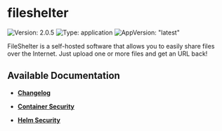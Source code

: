 # fileshelter

![Version: 2.0.5](https://img.shields.io/badge/Version-2.0.5-informational?style=flat-square) ![Type: application](https://img.shields.io/badge/Type-application-informational?style=flat-square) ![AppVersion: "latest"](https://img.shields.io/badge/AppVersion-"latest"-informational?style=flat-square)

FileShelter is a self-hosted software that allows you to easily share files over the Internet. Just upload one or more files and get an URL back!

## Available Documentation

- [**Changelog**](CHANGELOG)

- [**Container Security**](container-security)

- [**Helm Security**](helm-security)

